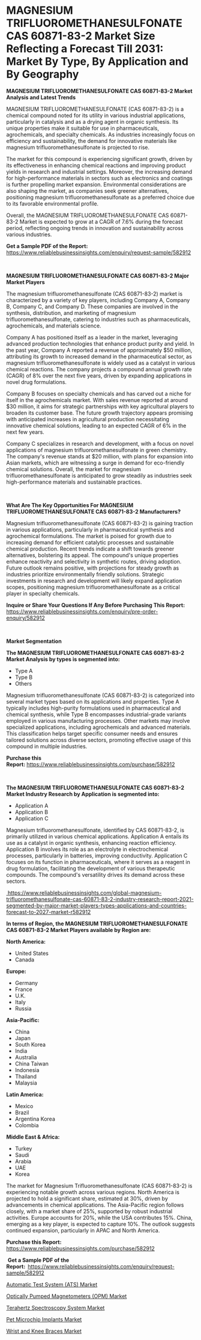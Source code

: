 <p><h1>MAGNESIUM TRIFLUOROMETHANESULFONATE CAS 60871-83-2 Market Size Reflecting a Forecast Till 2031: Market By Type, By Application and By Geography</h1></p><p><strong>MAGNESIUM TRIFLUOROMETHANESULFONATE CAS 60871-83-2 Market Analysis and Latest Trends</strong></p>
<p><p>MAGNESIUM TRIFLUOROMETHANESULFONATE (CAS 60871-83-2) is a chemical compound noted for its utility in various industrial applications, particularly in catalysis and as a drying agent in organic synthesis. Its unique properties make it suitable for use in pharmaceuticals, agrochemicals, and specialty chemicals. As industries increasingly focus on efficiency and sustainability, the demand for innovative materials like magnesium trifluoromethanesulfonate is projected to rise.</p><p>The market for this compound is experiencing significant growth, driven by its effectiveness in enhancing chemical reactions and improving product yields in research and industrial settings. Moreover, the increasing demand for high-performance materials in sectors such as electronics and coatings is further propelling market expansion. Environmental considerations are also shaping the market, as companies seek greener alternatives, positioning magnesium trifluoromethanesulfonate as a preferred choice due to its favorable environmental profile.</p><p>Overall, the MAGNESIUM TRIFLUOROMETHANESULFONATE CAS 60871-83-2 Market is expected to grow at a CAGR of 7.6% during the forecast period, reflecting ongoing trends in innovation and sustainability across various industries.</p></p>
<p><strong>Get a Sample PDF of the Report:&nbsp;</strong> <a href="https://www.reliablebusinessinsights.com/enquiry/request-sample/582912?utm_campaign=48&utm_medium=2&utm_source=Github&utm_content=ia&utm_term=09122024&utm_id=magnesium-trifluoromethanesulfonate-cas-60871-83-2">https://www.reliablebusinessinsights.com/enquiry/request-sample/582912</a></p>
<p>&nbsp;</p>
<p><strong>MAGNESIUM TRIFLUOROMETHANESULFONATE CAS 60871-83-2 Major Market Players</strong></p>
<p><p>The magnesium trifluoromethanesulfonate (CAS 60871-83-2) market is characterized by a variety of key players, including Company A, Company B, Company C, and Company D. These companies are involved in the synthesis, distribution, and marketing of magnesium trifluoromethanesulfonate, catering to industries such as pharmaceuticals, agrochemicals, and materials science.</p><p>Company A has positioned itself as a leader in the market, leveraging advanced production technologies that enhance product purity and yield. In the past year, Company A reported a revenue of approximately $50 million, attributing its growth to increased demand in the pharmaceutical sector, as magnesium trifluoromethanesulfonate is widely used as a catalyst in various chemical reactions. The company projects a compound annual growth rate (CAGR) of 8% over the next five years, driven by expanding applications in novel drug formulations.</p><p>Company B focuses on specialty chemicals and has carved out a niche for itself in the agrochemicals market. With sales revenue reported at around $30 million, it aims for strategic partnerships with key agricultural players to broaden its customer base. The future growth trajectory appears promising with anticipated increases in agricultural production necessitating innovative chemical solutions, leading to an expected CAGR of 6% in the next few years.</p><p>Company C specializes in research and development, with a focus on novel applications of magnesium trifluoromethanesulfonate in green chemistry. The company's revenue stands at $20 million, with plans for expansion into Asian markets, which are witnessing a surge in demand for eco-friendly chemical solutions. Overall, the market for magnesium trifluoromethanesulfonate is anticipated to grow steadily as industries seek high-performance materials and sustainable practices.</p></p>
<p>&nbsp;</p>
<p><strong>What Are The Key Opportunities For MAGNESIUM TRIFLUOROMETHANESULFONATE CAS 60871-83-2 Manufacturers?</strong></p>
<p><p>Magnesium trifluoromethanesulfonate (CAS 60871-83-2) is gaining traction in various applications, particularly in pharmaceutical synthesis and agrochemical formulations. The market is poised for growth due to increasing demand for efficient catalytic processes and sustainable chemical production. Recent trends indicate a shift towards greener alternatives, bolstering its appeal. The compound's unique properties enhance reactivity and selectivity in synthetic routes, driving adoption. Future outlook remains positive, with projections for steady growth as industries prioritize environmentally friendly solutions. Strategic investments in research and development will likely expand application scopes, positioning magnesium trifluoromethanesulfonate as a critical player in specialty chemicals.</p></p>
<p><strong>Inquire or Share Your Questions If Any Before Purchasing This Report:</strong> <a href="https://www.reliablebusinessinsights.com/enquiry/pre-order-enquiry/582912?utm_campaign=48&utm_medium=2&utm_source=Github&utm_content=ia&utm_term=09122024&utm_id=magnesium-trifluoromethanesulfonate-cas-60871-83-2">https://www.reliablebusinessinsights.com/enquiry/pre-order-enquiry/582912</a></p>
<p>&nbsp;</p>
<p><strong>Market Segmentation</strong></p>
<p><strong>The MAGNESIUM TRIFLUOROMETHANESULFONATE CAS 60871-83-2 Market Analysis by types is segmented into:</strong></p>
<p><ul><li>Type A</li><li>Type B</li><li>Others</li></ul></p>
<p><p>Magnesium trifluoromethanesulfonate (CAS 60871-83-2) is categorized into several market types based on its applications and properties. Type A typically includes high-purity formulations used in pharmaceutical and chemical synthesis, while Type B encompasses industrial-grade variants employed in various manufacturing processes. Other markets may involve specialized applications, including agrochemicals and advanced materials. This classification helps target specific consumer needs and ensures tailored solutions across diverse sectors, promoting effective usage of this compound in multiple industries.</p></p>
<p><strong>Purchase this Report:&nbsp;</strong><a href="https://www.reliablebusinessinsights.com/purchase/582912?utm_campaign=48&utm_medium=2&utm_source=Github&utm_content=ia&utm_term=09122024&utm_id=magnesium-trifluoromethanesulfonate-cas-60871-83-2">https://www.reliablebusinessinsights.com/purchase/582912</a></p>
<p>&nbsp;</p>
<p><strong>The MAGNESIUM TRIFLUOROMETHANESULFONATE CAS 60871-83-2 Market Industry Research by Application is segmented into:</strong></p>
<p><ul><li>Application A</li><li>Application B</li><li>Application C</li></ul></p>
<p><p>Magnesium trifluoromethanesulfonate, identified by CAS 60871-83-2, is primarily utilized in various chemical applications. Application A entails its use as a catalyst in organic synthesis, enhancing reaction efficiency. Application B involves its role as an electrolyte in electrochemical processes, particularly in batteries, improving conductivity. Application C focuses on its function in pharmaceuticals, where it serves as a reagent in drug formulation, facilitating the development of various therapeutic compounds. The compound's versatility drives its demand across these sectors.</p></p>
<p><a href="https://www.reliablebusinessinsights.com/global-magnesium-trifluoromethanesulfonate-cas-60871-83-2-industry-research-report-2021-segmented-by-major-market-players-types-applications-and-countries-forecast-to-2027-market-r582912?utm_campaign=48&utm_medium=2&utm_source=Github&utm_content=ia&utm_term=09122024&utm_id=magnesium-trifluoromethanesulfonate-cas-60871-83-2">&nbsp;https://www.reliablebusinessinsights.com/global-magnesium-trifluoromethanesulfonate-cas-60871-83-2-industry-research-report-2021-segmented-by-major-market-players-types-applications-and-countries-forecast-to-2027-market-r582912</a></p>
<p><strong>In terms of Region, the MAGNESIUM TRIFLUOROMETHANESULFONATE CAS 60871-83-2 Market Players available by Region are:</strong></p>
<p>
    <p> <strong> North America: </strong>
        <ul>
            <li>United States</li>
            <li>Canada</li>
        </ul>
        </p> 
    <p> <strong> Europe: </strong>
        <ul>
            <li>Germany</li>
            <li>France</li>
            <li>U.K.</li>
            <li>Italy</li>
            <li>Russia</li>
        </ul>
        </p> 
    <p> <strong> Asia-Pacific: </strong>
        <ul>
            <li>China</li>
            <li>Japan</li>
            <li>South Korea</li>
            <li>India</li>
            <li>Australia</li>
            <li>China Taiwan</li>
            <li>Indonesia</li>
            <li>Thailand</li>
            <li>Malaysia</li>
        </ul>
        </p> 
    <p> <strong> Latin America: </strong>
        <ul>
            <li>Mexico</li>
            <li>Brazil</li>
            <li>Argentina Korea</li>
            <li>Colombia</li>
        </ul>
        </p> 
    <p> <strong> Middle East & Africa: </strong>
        <ul>
            <li>Turkey</li>
            <li>Saudi</li>
            <li>Arabia</li>
            <li>UAE</li>
            <li>Korea</li>
        </ul>
    </p>
    </p>
<p><p>The market for Magnesium Trifluoromethanesulfonate (CAS 60871-83-2) is experiencing notable growth across various regions. North America is projected to hold a significant share, estimated at 30%, driven by advancements in chemical applications. The Asia-Pacific region follows closely, with a market share of 25%, supported by robust industrial activities. Europe accounts for 20%, while the USA contributes 15%. China, emerging as a key player, is expected to capture 10%. The outlook suggests continued expansion, particularly in APAC and North America.</p></p>
<p><strong>Purchase this Report: </strong><a href="https://www.reliablebusinessinsights.com/purchase/582912?utm_campaign=48&utm_medium=2&utm_source=Github&utm_content=ia&utm_term=09122024&utm_id=magnesium-trifluoromethanesulfonate-cas-60871-83-2">https://www.reliablebusinessinsights.com/purchase/582912</a></p>
<p>&nbsp;<strong>Get a Sample PDF of the Report:&nbsp;&nbsp;</strong><a href="https://www.reliablebusinessinsights.com/enquiry/request-sample/582912?utm_campaign=48&utm_medium=2&utm_source=Github&utm_content=ia&utm_term=09122024&utm_id=magnesium-trifluoromethanesulfonate-cas-60871-83-2">https://www.reliablebusinessinsights.com/enquiry/request-sample/582912</a></p>
<p><strong></strong></p>
<p><p><a href="https://www.linkedin.com/pulse/global-automatic-test-system-ats-market-analysis-projected-7gxse?utm_campaign=48&utm_medium=2&utm_source=Github&utm_content=ia&utm_term=09122024&utm_id=magnesium-trifluoromethanesulfonate-cas-60871-83-2">Automatic Test System (ATS) Market</a></p><p><a href="https://www.linkedin.com/pulse/the-sympatico-insight-9odme?utm_campaign=48&utm_medium=2&utm_source=Github&utm_content=ia&utm_term=09122024&utm_id=magnesium-trifluoromethanesulfonate-cas-60871-83-2">Optically Pumped Magnetometers (OPM) Market</a></p><p><a href="https://www.linkedin.com/pulse/t-insight-dial-ziosf?utm_campaign=48&utm_medium=2&utm_source=Github&utm_content=ia&utm_term=09122024&utm_id=magnesium-trifluoromethanesulfonate-cas-60871-83-2">Terahertz Spectroscopy System Market</a></p><p><a href="https://www.linkedin.com/pulse/futur-trend-quest-sl8ue?utm_campaign=48&utm_medium=2&utm_source=Github&utm_content=ia&utm_term=09122024&utm_id=magnesium-trifluoromethanesulfonate-cas-60871-83-2">Pet Microchip Implants Market</a></p><p><a href="https://www.linkedin.com/pulse/wrist-knee-braces-market-trends-growth-outlook-2024-n4r2c?utm_campaign=48&utm_medium=2&utm_source=Github&utm_content=ia&utm_term=09122024&utm_id=magnesium-trifluoromethanesulfonate-cas-60871-83-2">Wrist and Knee Braces Market</a></p></p>